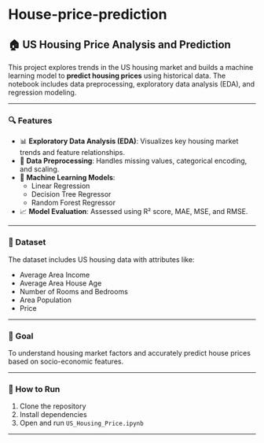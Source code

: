 # House-price-prediction

## 🏠 US Housing Price Analysis and Prediction

This project explores trends in the US housing market and builds a machine learning model to **predict housing prices** using historical data. The notebook includes data preprocessing, exploratory data analysis (EDA), and regression modeling.

---

### 🔍 Features
- 📊 **Exploratory Data Analysis (EDA)**: Visualizes key housing market trends and feature relationships.
- 🧼 **Data Preprocessing**: Handles missing values, categorical encoding, and scaling.
- 🧠 **Machine Learning Models**:
  - Linear Regression
  - Decision Tree Regressor
  - Random Forest Regressor
- 📈 **Model Evaluation**: Assessed using R² score, MAE, MSE, and RMSE.

---

### 📁 Dataset
The dataset includes US housing data with attributes like:
- Average Area Income
- Average Area House Age
- Number of Rooms and Bedrooms
- Area Population
- Price

---

### 🎯 Goal
To understand housing market factors and accurately predict house prices based on socio-economic features.

---

### 🚀 How to Run
1. Clone the repository
2. Install dependencies
3. Open and run `US_Housing_Price.ipynb`

---
